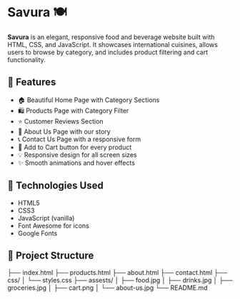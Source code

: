 # Savura 🍽️

**Savura** is an elegant, responsive food and beverage website built with HTML, CSS, and JavaScript. It showcases international cuisines, allows users to browse by category, and includes product filtering and cart functionality.

## 🌟 Features

- 🏠 Beautiful Home Page with Category Sections
- 🛍️ Products Page with Category Filter
- ⭐ Customer Reviews Section
- 🧾 About Us Page with our story
- 📞 Contact Us Page with a responsive form
- 🛒 Add to Cart button for every product
- 💡 Responsive design for all screen sizes
- ✨ Smooth animations and hover effects

## 🔧 Technologies Used

- HTML5
- CSS3
- JavaScript (vanilla)
- Font Awesome for icons
- Google Fonts

## 📁 Project Structure
├── index.html
├── products.html
├── about.html
├── contact.html
├── css/
│ └── styles.css
├── assests/
│ ├── food.jpg
│ ├── drinks.jpg
│ ├── groceries.jpg
│ ├── cart.png
│ └── about-us.jpg
└── README.md
